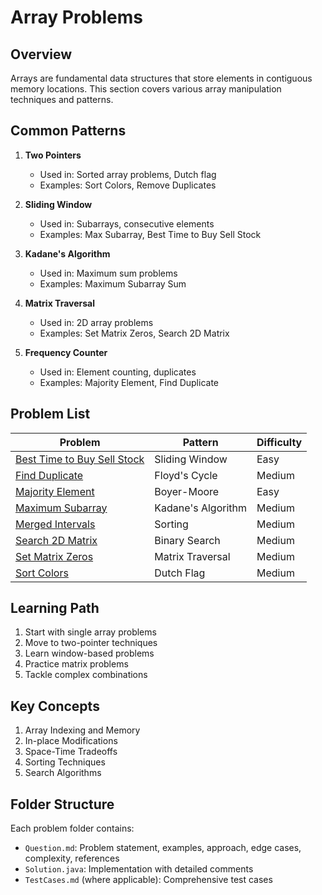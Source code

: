 # Array Problems

## Overview

Arrays are fundamental data structures that store elements in contiguous memory locations. This section covers various array manipulation techniques and patterns.

## Common Patterns

1. **Two Pointers**

   - Used in: Sorted array problems, Dutch flag
   - Examples: Sort Colors, Remove Duplicates

2. **Sliding Window**

   - Used in: Subarrays, consecutive elements
   - Examples: Max Subarray, Best Time to Buy Sell Stock

3. **Kadane's Algorithm**

   - Used in: Maximum sum problems
   - Examples: Maximum Subarray Sum

4. **Matrix Traversal**

   - Used in: 2D array problems
   - Examples: Set Matrix Zeros, Search 2D Matrix

5. **Frequency Counter**
   - Used in: Element counting, duplicates
   - Examples: Majority Element, Find Duplicate

## Problem List

| Problem                                               | Pattern            | Difficulty |
| ----------------------------------------------------- | ------------------ | ---------- |
| [Best Time to Buy Sell Stock](./BestTimeToSellStock/) | Sliding Window     | Easy       |
| [Find Duplicate](./FoundDuplicate/)                   | Floyd's Cycle      | Medium     |
| [Majority Element](./MajorityElement/)                | Boyer-Moore        | Easy       |
| [Maximum Subarray](./MaxSubArray/)                    | Kadane's Algorithm | Medium     |
| [Merged Intervals](./mergedOverlaps/)                 | Sorting            | Medium     |
| [Search 2D Matrix](./Search2DMatrix/)                 | Binary Search      | Medium     |
| [Set Matrix Zeros](./setMatrixZeros/)                 | Matrix Traversal   | Medium     |
| [Sort Colors](./sortcolor/)                           | Dutch Flag         | Medium     |

## Learning Path

1. Start with single array problems
2. Move to two-pointer techniques
3. Learn window-based problems
4. Practice matrix problems
5. Tackle complex combinations

## Key Concepts

1. Array Indexing and Memory
2. In-place Modifications
3. Space-Time Tradeoffs
4. Sorting Techniques
5. Search Algorithms

## Folder Structure

Each problem folder contains:

- `Question.md`: Problem statement, examples, approach, edge cases, complexity, references
- `Solution.java`: Implementation with detailed comments
- `TestCases.md` (where applicable): Comprehensive test cases
